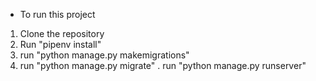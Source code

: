 * To run this project
1. Clone the repository 
2. Run "pipenv install"
3. run "python manage.py makemigrations"
4. run "python manage.py migrate"
. run "python manage.py runserver"
